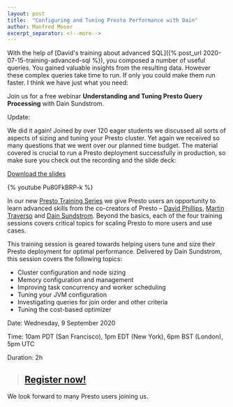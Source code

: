```yaml
---
layout: post
title:  "Configuring and Tuning Presto Performance with Dain"
author: Manfred Moser
excerpt_separator: <!--more-->
---
```



With the help of [David's training about advanced SQL]({% post_url
2020-07-15-training-advanced-sql %}), you composed a number of useful queries.
You gained valuable insights from the resulting data. However these complex
queries take time to run. If only you could make them run faster. I think we
have just what you need:

Join us for a free webinar **Understanding and Tuning Presto Query Processing**
with Dain Sundstrom.

Update:

We did it again! Joined by over 120 eager students we discussed all sorts of
aspects of sizing and tuning your Presto cluster. Yet again we received so many
questions that we went over our planned time budget. The material covered is
crucial to run a Presto deployment successfully in production, so make sure you
check out the recording and the slide deck:

[Download the slides]( https://www.starburst.io/wp-content/uploads/2020/09/Presto-Training-Series-Configuring-Tuning-Presto-Performance.pdf)

{% youtube Pu80FkBRP-k %}

<!--more-->

In our new [Presto Training Series](https://bit.ly/2NO26Cm) we give Presto users
an opportunity to learn advanced skills from the co-creators of Presto –
[David Phillips](https://github.com/electrum), 
[Martin Traverso](https://github.com/martint) and 
[Dain Sundstrom](https://github.com/dain). Beyond the basics, each of the four 
training sessions covers critical topics for scaling Presto to more users and
use cases. 

This training session is geared towards helping users tune and size their Presto
deployment for optimal performance. Delivered by Dain Sundstrom,  this session
covers the following topics:

* Cluster configuration and node sizing
* Memory configuration and management
* Improving task concurrency and worker scheduling
* Tuning your JVM configuration
* Investigating queries for join order and other criteria
* Tuning the cost-based optimizer

Date: Wednesday, 9 September 2020

Time: 10am PDT (San Francisco), 1pm EDT (New York), 6pm BST (London), 5pm UTC

Duration: 2h

> ## [Register now!](https://bit.ly/38kt5ih)

We look forward to many Presto users joining us.
